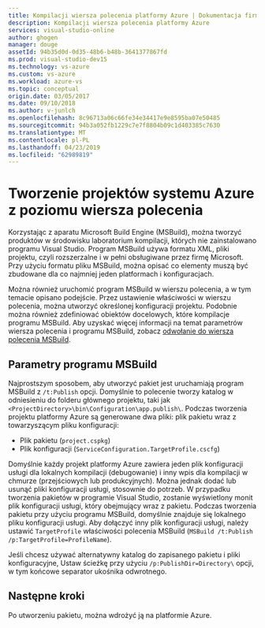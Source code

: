 ```yaml
---
title: Kompilacji wiersza polecenia platformy Azure | Dokumentacja firmy Microsoft
description: Kompilacji wiersza polecenia platformy Azure
services: visual-studio-online
author: ghogen
manager: douge
assetId: 94b35d0d-0d35-48b6-b48b-3641377867fd
ms.prod: visual-studio-dev15
ms.technology: vs-azure
ms.custom: vs-azure
ms.workload: azure-vs
ms.topic: conceptual
origin.date: 03/05/2017
ms.date: 09/10/2018
ms.author: v-junlch
ms.openlocfilehash: 8c96713a06c66fe34e34417e9e8595ba07e50485
ms.sourcegitcommit: 94b3a052fb1229c7e7f8804b09c1d403385c7630
ms.translationtype: MT
ms.contentlocale: pl-PL
ms.lasthandoff: 04/23/2019
ms.locfileid: "62989819"
---
```

# <a name="building-azure-projects-from-the-command-line"></a>Tworzenie projektów systemu Azure z poziomu wiersza polecenia
Korzystając z aparatu Microsoft Build Engine (MSBuild), można tworzyć produktów w środowisku laboratorium kompilacji, których nie zainstalowano programu Visual Studio. Program MSBuild używa formatu XML, pliki projektu, czyli rozszerzalne i w pełni obsługiwane przez firmę Microsoft. Przy użyciu formatu pliku MSBuild, można opisać co elementy muszą być zbudowane dla co najmniej jeden platformach i konfiguracjach.

Można również uruchomić program MSBuild w wierszu polecenia, a w tym temacie opisano podejście. Przez ustawienie właściwości w wierszu polecenia, można utworzyć określonej konfiguracji projektu. Podobnie można również zdefiniować obiektów docelowych, które kompilacje programu MSBuild. Aby uzyskać więcej informacji na temat parametrów wiersza polecenia i programu MSBuild, zobacz [odwołanie do wiersza polecenia MSBuild](https://msdn.microsoft.com/library/ms164311.aspx).

## <a name="msbuild-parameters"></a>Parametry programu MSBuild
Najprostszym sposobem, aby utworzyć pakiet jest uruchamiają program MSBuild z `/t:Publish` opcji. Domyślnie to polecenie tworzy katalog w odniesieniu do folderu głównego projektu, taki jak `<ProjectDirectory>\bin\Configuration\app.publish\`. Podczas tworzenia projektu platformy Azure są generowane dwa pliki: plik pakietu wraz z towarzyszącym pliku konfiguracji:

- Plik pakietu (`project.cspkg`)
- Plik konfiguracji (`ServiceConfiguration.TargetProfile.cscfg`)

Domyślnie każdy projekt platformy Azure zawiera jeden plik konfiguracji usługi dla lokalnych kompilacji (debugowanie) i inny wpis dla kompilacji w chmurze (przejściowych lub produkcyjnych). Można jednak dodać lub usunąć pliki konfiguracji usługi, stosownie do potrzeb. W przypadku tworzenia pakietów w programie Visual Studio, zostanie wyświetlony monit plik konfiguracji usługi, który obejmujący wraz z pakietu. Podczas tworzenia pakietu przy użyciu programu MSBuild, domyślnie znajduje się lokalnego pliku konfiguracji usługi. Aby dołączyć inny plik konfiguracji usługi, należy ustawić `TargetProfile` właściwości polecenia MSBuild (`MSBuild /t:Publish /p:TargetProfile=ProfileName`).

Jeśli chcesz używać alternatywny katalog do zapisanego pakietu i pliki konfiguracyjne, Ustaw ścieżkę przy użyciu `/p:PublishDir=Directory\` opcji, w tym końcowe separator ukośnika odwrotnego.

## <a name="next-steps"></a>Następne kroki
Po utworzeniu pakietu, można wdrożyć ją na platformie Azure.

<!-- Update_Description: update metedata properties -->